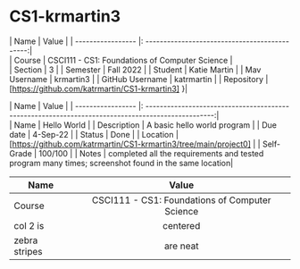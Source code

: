 # CS1-krmartin3

| Name               | Value                                          |
|  ----------------- |: ---------------------------------------------:|                              
| Course             | CSCI111 - CS1: Foundations of Computer Science |                
| Section            | 3                                              |
| Semester           | Fall 2022                                      |
| Student            | Katie Martin                                   |
| Mav Username       | krmartin3                                      |
| GitHub Username    | katrmartin                                     |
| Repository         | [https://github.com/katrmartin/CS1-krmartin3] }|


| Name               | Value                                                                                              |
|  ----------------- |: -------------------------------------------------------------------------------------------------:|                                                                             
| Name               | Hello World                                                                                        |
| Description        | A basic hello world program                                                                        |
| Due date           | 4-Sep-22                                                                                           |
| Status             | Done                                                                                               |
| Location           |[https://github.com/katrmartin/CS1-krmartin3/tree/main/project0]                                    |
| Self-Grade         | 100/100                                                                                            |
| Notes              | completed all the requirements and tested program many times; screenshot found in the same location|

| Name        | Value           | 
| ------------- |:-------------:| 
| Course     | CSCI111 - CS1: Foundations of Computer Science | 
| col 2 is      | centered      |  
| zebra stripes | are neat      |  
